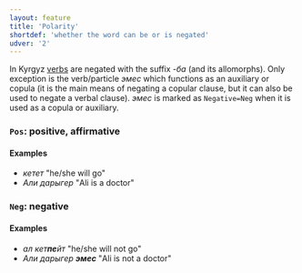 ```yaml
---
layout: feature
title: 'Polarity'
shortdef: 'whether the word can be or is negated'
udver: '2'
---
```


In Kyrgyz [verbs](ky-pos/VERB) are negated with the suffix _-ба_ (and its allomorphs).
Only exception is the verb/particle _эмес_ which functions as an auxiliary or copula
(it is the main means of negating a copular clause, but it can also be used to negate a verbal clause).
_эмес_ is marked as `Negative=Neg` when it is used as a copula or auxiliary.


### <a name="Pos">`Pos`</a>: positive, affirmative

#### Examples

- _кетет_ "he/she will go"
- _Али дарыгер_ "Ali is a doctor"

### <a name="Neg">`Neg`</a>: negative

#### Examples

- _ал кет<b>пе</b>йт_ "he/she will not go"
- _Али дарыгер <b>эмес</b>_ "Ali is not a doctor"



